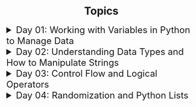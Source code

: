 <h1 style="text-align: center;">Topics</h1>

<details>
  <summary style="font-size: 1.5rem">Day 01:  Working with Variables in Python to Manage Data</summary>

* Print Statement
* String Manipulation
* String Concatenation
* Variables
* Input Function

### 🚀 Project: Band Name Generator

</details>
<details>
  <summary style="font-size: 1.5rem">Day 02: Understanding Data Types and How to Manipulate Strings</summary>

* Basic Data Types: String, number(int, float), Boolean
* check data types: type
* type conversion: str, int, float
* Coding Challenge-01: adds the digits in a 2 digit number
* mathematical operators
* give priority PEMDAS (change math calculation order)

```
name = "Ismail"
age = 25
height = 1.75
isMarried = "Single"
isStudent = False

print(f"Person Name is {name}. Age {age} Years old. Currently {isMarried}. Student Roll is: {isStudent}")
```

* Coding Challenge-02: bmiCalculator
* shorthand (+=, -=, ++, --)
* F-string (write multiple data type together)
* Coding Challenge-03:(calcWeeks remaining calculate age in weeks)

### 🚀 Project: Tip Calculator

</details>

<details>
  <summary style="font-size: 1.5rem">Day 03: Control Flow and Logical Operators</summary>

* Conditional (if-else statement)
* Comparison Operators
* Coding Challenge #1: odd or even number
* Nested if-else statement
* Coding Challenge #2: BMI calculation 2.0
* Coding Challenge #3: Leap Year
* Coding Challenge #4: Pizza Order
* CODING CHALLENGE #5: lOVE CALCULATOR

### 🚀 Project: Treasure Island

</details>

<details>
  <summary style="font-size: 1.5rem">Day 04: Randomization and Python Lists</summary>

* Random module & module access
* Random module (randint)
* Coding Exercise #1: HEADS OR TAILS
* List in python and it's method (append)
* Coding Challenge #2: BMI calculation 2.0
* Coding Challenge #3: Leap Year
* Coding Challenge #4: Pizza Order
* CODING CHALLENGE #5: lOVE CALCULATOR

### 🚀 Project: Rock Paper Scissors

</details>
